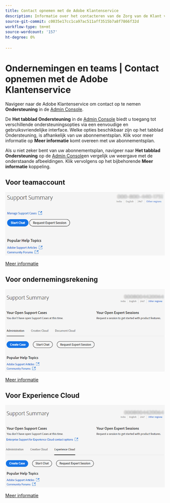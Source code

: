 ```yaml
---
title: Contact opnemen met de Adobe Klantenservice
description: Informatie over het contacteren van de Zorg van de Klant van de Adobe voor teams, onderneming, en Experience Cloud klanten.
source-git-commit: c0035e17cc1ca97ac511aff3515b7a8f7866f32d
workflow-type: tm+mt
source-wordcount: '157'
ht-degree: 0%

---
```



# Ondernemingen en teams | Contact opnemen met de Adobe Klantenservice

Navigeer naar de Adobe Klantenservice om contact op te nemen **Ondersteuning** in de [Admin Console](https://adminconsole.adobe.com/).

De **Het tabblad Ondersteuning** in de [Admin Console](https://adminconsole.adobe.com/) biedt u toegang tot verschillende ondersteuningsopties via een eenvoudige en gebruiksvriendelijke interface. Welke opties beschikbaar zijn op het tabblad Ondersteuning, is afhankelijk van uw abonnementsplan. Klik voor meer informatie op **Meer informatie** komt overeen met uw abonnementsplan.

Als u niet zeker bent van uw abonnementsplan, navigeer naar **Het tabblad Ondersteuning** op de [Admin Console](https://adminconsole.adobe.com/)en vergelijk uw weergave met de onderstaande afbeeldingen. Klik vervolgens op het bijbehorende **Meer informatie** koppeling.

## Voor teamaccount

![teamimage](assets/team.png)

[Meer informatie](https://helpx.adobe.com/enterprise/using/support-for-teams.html)

## Voor ondernemingsrekening

![teamimage](assets/enterprise.png)

[Meer informatie](https://helpx.adobe.com/enterprise/using/support-for-enterprise.html)

## Voor Experience Cloud

![teamimage](assets/ec.png)

[Meer informatie](https://www.adobe.com/go/ac_ec_not_supported_en)
